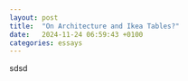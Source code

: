 ```yaml
---
layout: post
title:  "On Architecture and Ikea Tables?"
date:   2024-11-24 06:59:43 +0100
categories: essays
---
```

sdsd